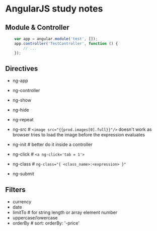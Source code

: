 # AngularJS study notes

## Module & Controller
```javascript
    var app = angular.module('test', []);
    app.controller('TestController', function () {
        // ...
    });
```

## Directives
* ng-app
* ng-controller

* ng-show
* ng-hide

* ng-repeat
* ng-src    # `<image src="{{prod.images[0].full}}"/>` doesn't work as browser tries to load the image before the expression evaluates

* ng-init   # better do it inside a controller
* ng-click  # `<a ng-click='tab = 1'>`
* ng-class  # `ng-class="{ <class_name>:<expression> }"`
* ng-submit

## Filters
* currency
* date
* limitTo   # for string length or array element number
* uppercase/lowercase
* orderBy   # sort: orderBy: '-price'
